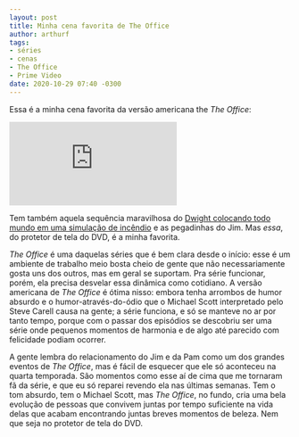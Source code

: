 ```yaml
---
layout: post
title: Minha cena favorita de The Office
author: arthurf
tags:
- séries
- cenas
- The Office
- Prime Video
date: 2020-10-29 07:40 -0300
---
```

Essa é a minha cena favorita da versão americana the *The Office*:

<iframe class="full-width" src="https://www.youtube.com/embed/QOtuX0jL85Y" frameborder="0" allow="accelerometer; autoplay; clipboard-write; encrypted-media; gyroscope; picture-in-picture" allowfullscreen></iframe>

Tem também aquela sequência maravilhosa do [Dwight colocando todo mundo em uma simulação de incêndio](https://youtu.be/gO8N3L_aERg) e as pegadinhas do Jim. Mas *essa*, do protetor de tela do DVD, é a minha favorita.

*The Office* é uma daquelas séries que é bem clara desde o início: esse é um ambiente de trabalho meio bosta cheio de gente que não necessariamente gosta uns dos outros, mas em geral se suportam. Pra série funcionar, porém, ela precisa desvelar essa dinâmica como cotidiano. A versão americana de *The Office* é ótima nisso: embora tenha arrombos de humor absurdo e o humor-através-do-ódio que o Michael Scott interpretado pelo Steve Carell causa na gente; a série funciona, e só se manteve no ar por tanto tempo, porque com o passar dos episódios se descobriu ser uma série onde pequenos momentos de harmonia e de algo até parecido com felicidade podiam ocorrer.

A gente lembra do relacionamento do Jim e da Pam como um dos grandes eventos de *The Office*, mas é fácil de esquecer que ele só aconteceu na quarta temporada. São momentos como esse aí de cima que me tornaram fã da série, e que eu só reparei revendo ela nas últimas semanas. Tem o tom absurdo, tem o Michael Scott, mas *The Office*, no fundo, cria uma bela evolução de pessoas que convivem juntas por tempo suficiente na vida delas que acabam encontrando juntas breves momentos de beleza. Nem que seja no protetor de tela do DVD.
